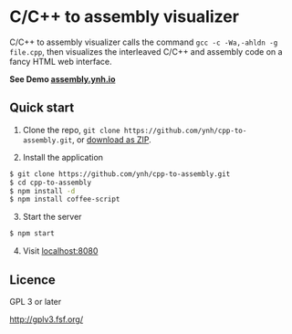 C/C++ to assembly visualizer
===============

C/C++ to assembly visualizer calls the command `gcc -c -Wa,-ahldn -g file.cpp`, then visualizes the interleaved C/C++ and assembly code on a fancy HTML web interface.

**See Demo [assembly.ynh.io](http://assembly.ynh.io/)**

Quick start
-----------

1. Clone the repo, `git clone https://github.com/ynh/cpp-to-assembly.git`, or [download as ZIP](https://github.com/ynh/cpp-to-assembly/zipball/master).

2. Install the application
```sh
$ git clone https://github.com/ynh/cpp-to-assembly.git
$ cd cpp-to-assembly
$ npm install -d
$ npm install coffee-script
```

3. Start the server
```sh
$ npm start
```

4. Visit [localhost:8080](http://localhost:8080)

Licence
-------
GPL 3 or later

http://gplv3.fsf.org/ 
